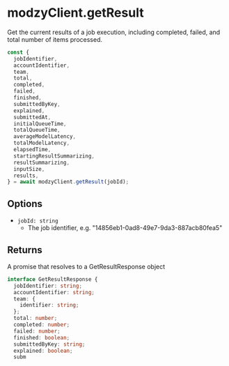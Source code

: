 # modzyClient.getResult

Get the current results of a job execution, including completed, failed, and total number of items processed.

```javascript
const {
  jobIdentifier,
  accountIdentifier,
  team,
  total,
  completed,
  failed,
  finished,
  submittedByKey,
  explained,
  submittedAt,
  initialQueueTime,
  totalQueueTime,
  averageModelLatency,
  totalModelLatency,
  elapsedTime,
  startingResultSummarizing,
  resultSummarizing,
  inputSize,
  results,
} = await modzyClient.getResult(jobId);
```

## Options

- `jobId: string`
  - The job identifier, e.g. "14856eb1-0ad8-49e7-9da3-887acb80fea5"

## Returns

A promise that resolves to a GetResultResponse object

```typescript
interface GetResultResponse {
  jobIdentifier: string;
  accountIdentifier: string;
  team: {
    identifier: string;
  };
  total: number;
  completed: number;
  failed: number;
  finished: boolean;
  submittedByKey: string;
  explained: boolean;
  subm